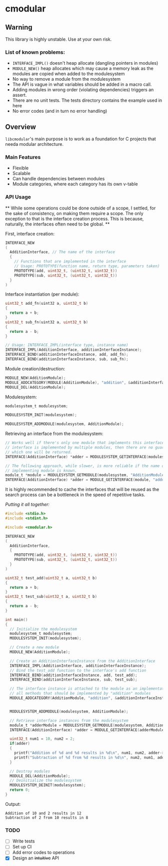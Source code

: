 # cmodular

## Warning
This library is highly unstable. Use at your own risk.

### List of known problems:
- `INTERFACE_IMPL()` doesn't heap allocate (dangling pointers in modules)
- `MODULE_NEW()` heap allocates which may cause a memory leak as the modules
  are copied when added to the modulesystem
- No way to remove a module from the modulesystem
- The API is vague in what variables should be added in a macro call.
- Adding modules in wrong order (violating dependencies) triggers an assert.
- There are no unit tests. The tests directory contains the example used in here
- No error codes (and in turn no error handling)

## Overview

`libcmodular`'s main purpose is to work as a foundation for C projects that needa modular architecture.

### Main Features

- Flexible
- Scalable
- Can handle dependencies between modules
- Module categories, where each category has its own v-table

### API Usage

** While some operations could be done outside of a scope, I settled, for the
sake of consistency, on making them require a scope. The only exception to that
is the interface creation process. This is because, naturally, the interfaces
often need to be global. **

First, interface creation:
```c
INTERFACE_NEW
(
  AdditionInterface, // The name of the interface
  {
    // Functions that are implemented in the interface
    // Usage: PROTOTYPE(function name, return type, parameters taken)
    PROTOTYPE(add, uint32_t, (uint32_t, uint32_t))
    PROTOTYPE(sub, uint32_t, (uint32_t, uint32_t))
  }
)
```

Interface instantiation (per module):
```c
uint32_t add_fn(uint32 a, uint32_t b)
{
  return a + b;
}
uint32_t sub_fn(uint32 a, uint32_t b)
{
  return a - b;
}

// Usage: INTERFACE_IMPL(interface type, instance name)
INTERFACE_IMPL(AdditionInterface, additionInterfaceInstance);
INTERFACE_BIND(additionInterfaceInstance, add, add_fn);
INTERFACE_BIND(additionInterfaceInstance, sub, sub_fn);
```

Module creation/destruction:
```c
MODULE_NEW(AdditionModule);
MODULE_ADDCATEGORY(MODULE(AdditionModule), "addition", &additionInterfaceInstance);
MODULE_DEL(AdditionModule);
```

Modulesystem:
```c
modulesystem_t modulesystem;

MODULESYSTEM_INIT(modulesystem);

MODULESYSTEM_ADDMODULE(modulesystem, AdditionModule);

```

Retrieving an interface from the modulesystem:
```c
// Works well if there's only one module that implements this interface. If the
// interface is implemented by multiple modules, then there are no guarantees on
// which one will be returned.
INTERFACE(AdditionInterface) *adder = MODULESYSTEM_GETINTERFACE(modulesystem, "addition");
```

```c
// The following approach, while slower, is more reliable if the name of the
// implementing module is known.
module_t *module = MODULESYSTEM_GETMODULE(modulesystem, "AdditionModule");
INTERFACE(AdditionInterface) *adder = MODULE_GETINTERFACE(module, "adddition");
```
It is highly recommended to cache the interfaces that will be reused as the search
process can be a bottleneck in the speed of repetitive tasks.

*Putting it all together:*
```c
#include <stdio.h>
#include <stdint.h>

#include <cmodular.h>

INTERFACE_NEW 
(
  AdditionInterface, 
  {
    PROTOTYPE(add, uint32_t, (uint32_t, uint32_t))
    PROTOTYPE(sub, uint32_t, (uint32_t, uint32_t))
  }
)

uint32_t test_add(uint32_t a, uint32_t b)
{
  return a + b;
}
uint32_t test_sub(uint32_t a, uint32_t b)
{
  return a - b;
}

int main()
{
  // Initialize the modulesystem
  modulesystem_t modulesystem;
  MODULESYSTEM_INIT(modulesystem);

  // Create a new module
  MODULE_NEW(AdditionModule);

  // Create an AdditionInterfaceInstance from the AdditionInterface
  INTERFACE_IMPL(AdditionInterface, additionInterfaceInstance);
  // Bind the test_add function to the interface's add function
  INTERFACE_BIND(additionInterfaceInstance, add, test_add);
  INTERFACE_BIND(additionInterfaceInstance, sub, test_sub);

  // The interface instance is attached to the module as an implementation to
  // all methods that should be implemented by "addition" modules
  MODULE_ADDCATEGORY(AdditionModule, "addition", &additionInterfaceInstance);


  MODULESYSTEM_ADDMODULE(modulesystem, AdditionModule);

  // Retrieve interface instances from the modulesystem
  module_t *adderModule = MODULESYSTEM_GETMODULE(modulesystem, AdditionModule);
  INTERFACE(AdditionInterface) *adder = MODULE_GETINTERFACE(adderModule, "addition");

  uint32_t num1 = 10, num2 = 2;
  if(adder)
  {
    printf("Addition of %d and %d results in %d\n", num1, num2, adder->add(num1, num2));
    printf("Subtraction of %d from %d results in %d\n", num2, num1, adder->sub(num1, num2));
  }

  // Destroy modules
  MODULE_DEL(AdditionModule);
  // Deinitialize the modulesystem
  MODULESYSTEM_DEINIT(modulesystem);
  return 0;
}
```
Output:
```
Addition of 10 and 2 results in 12
Subtraction of 2 from 10 results in 8
```

### TODO

- [ ] Write tests
- [ ] Set up CI
- [ ] Add error codes to operations
- [x] Design an ~~intuitive~~ API
